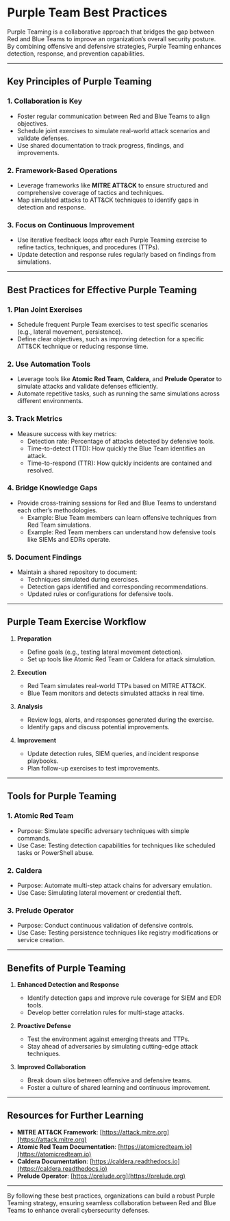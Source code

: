 # Purple Team Best Practices

Purple Teaming is a collaborative approach that bridges the gap between Red and Blue Teams to improve an organization’s overall security posture. By combining offensive and defensive strategies, Purple Teaming enhances detection, response, and prevention capabilities.

---

## Key Principles of Purple Teaming

### 1. **Collaboration is Key**
- Foster regular communication between Red and Blue Teams to align objectives.
- Schedule joint exercises to simulate real-world attack scenarios and validate defenses.
- Use shared documentation to track progress, findings, and improvements.

### 2. **Framework-Based Operations**
- Leverage frameworks like **MITRE ATT&CK** to ensure structured and comprehensive coverage of tactics and techniques.
- Map simulated attacks to ATT&CK techniques to identify gaps in detection and response.

### 3. **Focus on Continuous Improvement**
- Use iterative feedback loops after each Purple Teaming exercise to refine tactics, techniques, and procedures (TTPs).
- Update detection and response rules regularly based on findings from simulations.

---

## Best Practices for Effective Purple Teaming

### 1. **Plan Joint Exercises**
- Schedule frequent Purple Team exercises to test specific scenarios (e.g., lateral movement, persistence).
- Define clear objectives, such as improving detection for a specific ATT&CK technique or reducing response time.

### 2. **Use Automation Tools**
- Leverage tools like **Atomic Red Team**, **Caldera**, and **Prelude Operator** to simulate attacks and validate defenses efficiently.
- Automate repetitive tasks, such as running the same simulations across different environments.

### 3. **Track Metrics**
- Measure success with key metrics:
  - Detection rate: Percentage of attacks detected by defensive tools.
  - Time-to-detect (TTD): How quickly the Blue Team identifies an attack.
  - Time-to-respond (TTR): How quickly incidents are contained and resolved.

### 4. **Bridge Knowledge Gaps**
- Provide cross-training sessions for Red and Blue Teams to understand each other’s methodologies.
  - Example: Blue Team members can learn offensive techniques from Red Team simulations.
  - Example: Red Team members can understand how defensive tools like SIEMs and EDRs operate.
  
### 5. **Document Findings**
- Maintain a shared repository to document:
  - Techniques simulated during exercises.
  - Detection gaps identified and corresponding recommendations.
  - Updated rules or configurations for defensive tools.

---

## Purple Team Exercise Workflow

1. **Preparation**
   - Define goals (e.g., testing lateral movement detection).
   - Set up tools like Atomic Red Team or Caldera for attack simulation.

2. **Execution**
   - Red Team simulates real-world TTPs based on MITRE ATT&CK.
   - Blue Team monitors and detects simulated attacks in real time.

3. **Analysis**
   - Review logs, alerts, and responses generated during the exercise.
   - Identify gaps and discuss potential improvements.

4. **Improvement**
   - Update detection rules, SIEM queries, and incident response playbooks.
   - Plan follow-up exercises to test improvements.

---

## Tools for Purple Teaming

### 1. **Atomic Red Team**
- Purpose: Simulate specific adversary techniques with simple commands.
- Use Case: Testing detection capabilities for techniques like scheduled tasks or PowerShell abuse.

### 2. **Caldera**
- Purpose: Automate multi-step attack chains for adversary emulation.
- Use Case: Simulating lateral movement or credential theft.

### 3. **Prelude Operator**
- Purpose: Conduct continuous validation of defensive controls.
- Use Case: Testing persistence techniques like registry modifications or service creation.

---

## Benefits of Purple Teaming

1. **Enhanced Detection and Response**
   - Identify detection gaps and improve rule coverage for SIEM and EDR tools.
   - Develop better correlation rules for multi-stage attacks.

2. **Proactive Defense**
   - Test the environment against emerging threats and TTPs.
   - Stay ahead of adversaries by simulating cutting-edge attack techniques.

3. **Improved Collaboration**
   - Break down silos between offensive and defensive teams.
   - Foster a culture of shared learning and continuous improvement.

---

## Resources for Further Learning

- **MITRE ATT&CK Framework**: [https://attack.mitre.org](https://attack.mitre.org)
- **Atomic Red Team Documentation**: [https://atomicredteam.io](https://atomicredteam.io)
- **Caldera Documentation**: [https://caldera.readthedocs.io](https://caldera.readthedocs.io)
- **Prelude Operator**: [https://prelude.org](https://prelude.org)

---

By following these best practices, organizations can build a robust Purple Teaming strategy, ensuring seamless collaboration between Red and Blue Teams to enhance overall cybersecurity defenses.
